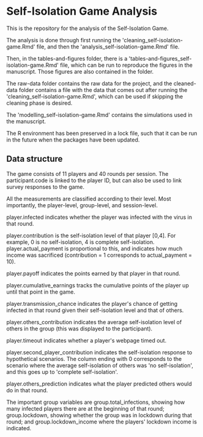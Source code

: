 # Self-Isolation Game Analysis

This is the repository for the analysis of the Self-Isolation Game.

The analysis is done through first running the 'cleaning_self-isolation-game.Rmd' file, and then the 'analysis_self-isolation-game.Rmd' file.

Then, in the tables-and-figures folder, there is a 'tables-and-figures_self-isolation-game.Rmd' file, which can be run to reproduce the figures in the manuscript. Those figures are also contained in the folder.

The raw-data folder contains the raw data for the project, and the cleaned-data folder contains a file with the data that comes out after running the 'cleaning_self-isolation-game.Rmd', which can be used if skipping the cleaning phase is desired.

The 'modelling_self-isolation-game.Rmd' contains the simulations used in the manuscript.

The R environment has been preserved in a lock file, such that it can be run in the future when the packages have been updated.

## Data structure

The game consists of 11 players and 40 rounds per session. The participant.code is linked to the player ID, but can also be used to link survey responses to the game.

All the measurements are classified according to their level. Most importantly, the player-level, group-level, and session-level.

player.infected indicates whether the player was infected with the virus in that round.

player.contribution is the self-isolation level of that player [0,4]. For example, 0 is no self-isolation, 4 is complete self-isolation. player.actual_payment is proportional to this, and indicates how much income was sacrificed (contribution = 1 corresponds to actual_payment = 10).

player.payoff indicates the points earned by that player in that round.

player.cumulative_earnings tracks the cumulative points of the player up until that point in the game.

player.transmission_chance indicates the player's chance of getting infected in that round given their self-isolation level and that of others.

player.others_contribution indicates the average self-isolation level of others in the group (this was displayed to the participant).

player.timeout indicates whether a player's webpage timed out.

player.second_player_contribution indicates the self-isolation response to hypothetical scenarios. The column ending with 0 corresponds to the scenario where the average self-isolation of others was 'no self-isolation', and this goes up to 'complete self-isolation'.

player.others_prediction indicates what the player predicted others would do in that round. 

The important group variables are group.total_infections, showing how many infected players there are at the beginning of that round; group.lockdown, showing whether the group was in lockdown during that round; and group.lockdown_income where the players' lockdown income is indicated.